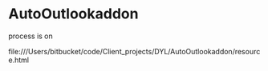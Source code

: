 # AutoOutlookaddon



process is on 

file:///Users/bitbucket/code/Client_projects/DYL/AutoOutlookaddon/resource.html
